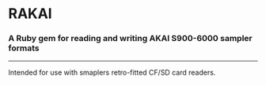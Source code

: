 # RAKAI
### A Ruby gem for reading and writing AKAI S900-6000 sampler formats
---
Intended for use with smaplers retro-fitted CF/SD card readers.

